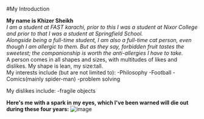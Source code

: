 #My Introduction

**My name is Khizer Sheikh**\
*I am a student at FAST karachi, prior to this I was a student at Nixor College and prior to that I was a student at Springfield School.*\
*Alongside being a full-time student, I am also a full-time cat person, even though I am allergic to them. But as they say, forbidden fruit tastes the sweetest; the companionship is worth the anti-allergies I have to take.*\
A person comes in all shapes and sizes, with multitudes of likes and dislikes. My shape is lean, my size:tall.\
My interests include (but are not limited to): 
-Philosophy 
-Football
-Comics(mainly spider-man)
-problem solving 

My dislikes include:
-fragile objects





**Here's me with a spark in my eyes, which I've been warned will die out during these four years:** ![image](https://github.com/user-attachments/assets/6797b38a-9a10-473d-ac50-a961b6a16715)

